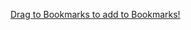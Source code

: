 <a href="javascript:(function()%7Bf=&#39;https://www.addtoany.com/share#url=&#39;+encodeURIComponent(window.location.href)+&#39;&amp;title=&#39;+encodeURIComponent(document.title);a=function()%7Bif(!window.open(f,&#39;addtoany&#39;,&#39;width=800,height=600,toolbar=yes,location=yes,directories=yes,status=yes,menubar=yes,scrollbars=yes,resizable=yes&#39;))location.href=f+&#39;jump=yes&#39;%7D;if(/Firefox/.test(navigator.userAgent))%7BsetTimeout(a,0)%7Delse%7Ba()%7D%7D)()" class="bookmarklet_button" title="AddToAny">Drag to Bookmarks to add to Bookmarks!</a>

